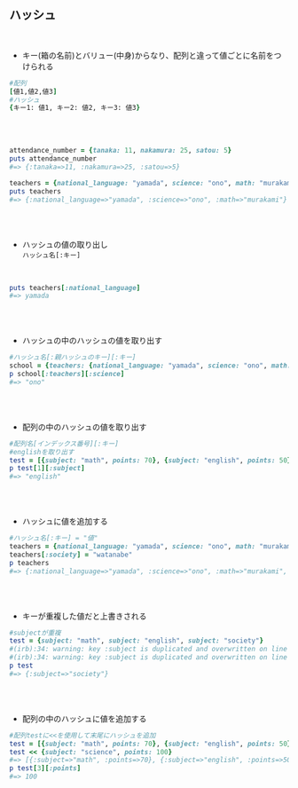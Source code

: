 ## ハッシュ
<br>

- キー(箱の名前)とバリュー(中身)からなり、配列と違って値ごとに名前をつけられる  
```rb
#配列
[値1,値2,値3]
#ハッシュ
{キー1: 値1, キー2: 値2, キー3: 値3}
```
<br>
<br>

```rb
attendance_number = {tanaka: 11, nakamura: 25, satou: 5}
puts attendance_number
#=> {:tanaka=>11, :nakamura=>25, :satou=>5}

teachers = {national_language: "yamada", science: "ono", math: "murakami"}
puts teachers
#=> {:national_language=>"yamada", :science=>"ono", :math=>"murakami"}
```
<br>
<br>

- ハッシュの値の取り出し  
`ハッシュ名[:キー]`
<br>

```rb
puts teachers[:national_language]
#=> yamada
```
<br>
<br>

- ハッシュの中のハッシュの値を取り出す  
```rb
#ハッシュ名[:親ハッシュのキー][:キー]
school = {teachers: {national_language: "yamada", science: "ono", math: "murakami"}}
p school[:teachers][:science]
#=> "ono"
```
<br>
<br>

- 配列の中のハッシュの値を取り出す  
```rb
#配列名[インデックス番号][:キー]
#englishを取り出す
test = [{subject: "math", points: 70}, {subject: "english", points: 50}, {subject: "society", points: 80}]
p test[1][:subject]
#=> "english"
```
<br>
<br>

- ハッシュに値を追加する  
```rb
#ハッシュ名[:キー] = "値"
teachers = {national_language: "yamada", science: "ono", math: "murakami"}
teachers[:society] = "watanabe"
p teachers
#=> {:national_language=>"yamada", :science=>"ono", :math=>"murakami", :society=>"watanabe"}
```
<br>
<br>

- キーが重複した値だと上書きされる 
```rb
#subjectが重複
test = {subject: "math", subject: "english", subject: "society"}
#(irb):34: warning: key :subject is duplicated and overwritten on line 34
#(irb):34: warning: key :subject is duplicated and overwritten on line 34
p test
#=> {:subject=>"society"}
```
<br>
<br>

- 配列の中のハッシュに値を追加する  
```rb
#配列testに<<を使用して末尾にハッシュを追加
test = [{subject: "math", points: 70}, {subject: "english", points: 50}, {subject: "society", points: 80}]
test << {subject: "science", points: 100}
#=> [{:subject=>"math", :points=>70}, {:subject=>"english", :points=>50}, {:subject=>"society", :points=>80}, {:subject=>"science", :points=>100}]
p test[3][:points]
#=> 100
```